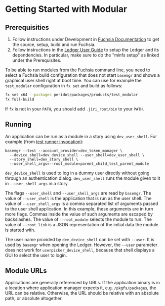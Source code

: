 # Getting Started with Modular

## Prerequisities

1. Follow instructions under Development in [Fuchsia Documentation] to get the
   source, setup, build and run Fuchsia.
2. Follow instructions in the [Ledger User Guide] to setup the Ledger and its
   dependencies. In particular, make sure to do the "minfs setup" as linked
   under the Prerequisites.

To be able to run modules from the Fuchsia command line, you need to select a
Fuchsia build configuration that does not start `basemgr` and shows a
graphical user shell right at boot time. You can use for example the
`test_modular` configuration in `fx set` and build as follows:

``` sh
fx set x64 --packages peridot/packages/products/test_modular
fx full-build
```

If `fx` is not in your `PATH`, you should add `.jiri_root/bin` to your
`PATH`.

## Running

An application can be run as a module in a story using `dev_user_shell`. For
example (from [test runner invocation]):

```
basemgr --test --account_provider=dev_token_manager \
  --device_shell=dev_device_shell --user_shell=dev_user_shell \
  --story_shell=dev_story_shell \
  --user_shell_args=--root_module=parent_child_test_parent_module
```

`dev_device_shell` is used to log in a dummy user directly without going through
an authentication dialog. `dev_user_shell` runs the module given to it in
`--user_shell_args` in a story.

The flags `--user_shell` and `--user_shell_args` are read by `basemgr`.
The value of `--user_shell` is the application that is run as the user shell.
The value of `--user_shell_args` is a comma separated list of arguments passed
to the user shell application. In this example, these arguments are in turn more
flags. Commas inside the value of such arguments are escaped by backslashes. The
value of `--root_module` selects the module to run. The value of `--root_link`
is a JSON representation of the initial data the module is started with.

The user name provided by `dev_device_shell` can be set with `--user`. It is
used by `basemgr` when opening the Ledger. However, the `--user` parameter
does not work for `userpicker_device_shell`, because that shell displays a GUI
to select the user to login.

## Module URLs

Applications are generally referenced by URLs. If the application binary is in a
location where application manager expects it, e.g. `/pkgfs/packages`, the URL
can be relative. Otherwise, the URL should be relative with an absolute path, or
absolute altogether.

[Fuchsia Documentation]: https://fuchsia.googlesource.com/docs/+/master/README.md
[Ledger User Guide]: ../ledger/user_guide.md
[test runner invocation]: ../../tests/modular_tests.json
